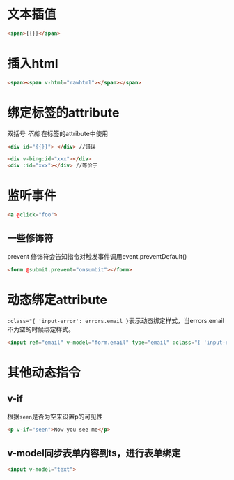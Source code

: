 # 文本插值
```html
<span>{{}}</span>
```

# 插入html
```html
<span><span v-html="rawhtml"></span></span>
```

# 绑定标签的attribute
双括号 _不能_ 在标签的attribute中使用
```html
<div id="{{}}"> </div> //错误

<div v-bing:id="xxx"></div>
<div :id="xxx"></div> //等价于
```

# 监听事件
```html
<a @click="foo">
```
## 一些修饰符
prevent 修饰符会告知指令对触发事件调用event.preventDefault()
```html
<form @submit.prevent="onsumbit"></form>
```

# 动态绑定attribute
`:class="{ 'input-error': errors.email }`表示动态绑定样式，当errors.email不为空的时候绑定样式。
```html
<input ref="email" v-model="form.email" type="email" :class="{ 'input-error': errors.email }"placeholder="user@example.com" />
```

# 其他动态指令
## v-if
根据`seen`是否为空来设置p的可见性
```html
<p v-if="seen">Now you see me</p>
```

## v-model同步表单内容到ts，进行表单绑定
```html
<input v-model="text">
```